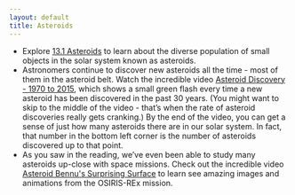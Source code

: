 ```yaml
---
layout: default
title: Asteroids
---
```


- Explore [13.1 Asteroids](https://openstax.org/books/astronomy-2e/pages/13-1-asteroids) to learn about the diverse population of small objects in the solar system known as asteroids.
- Astronomers continue to discover new asteroids all the time - most of them in the asteroid belt. Watch the incredible video [Asteroid Discovery - 1970 to 2015](https://www.youtube.com/watch?v=gxPMqjjXgEI), which shows a small green flash every time a new asteroid has been discovered in the past 30 years. (You might want to skip to the middle of the video - that’s when the rate of asteroid discoveries really gets cranking.) By the end of the video, you can get a sense of just how many asteroids there are in our solar system. In fact, that number in the bottom left corner is the number of asteroids discovered up to that point.
- As you saw in the reading, we’ve even been able to study many asteroids up-close with space missions. Check out the incredible video [Asteroid Bennu's Surprising Surface](https://www.youtube.com/watch?v=42EwbQ3afPA) to learn see amazing images and animations from the OSIRIS-REx mission. 


